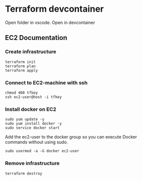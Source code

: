 # Terraform devcontainer
Open folder in vscode. Open in devcontainer
## EC2 Documentation
### Create infrastructure
```
terraform init
terraform plan
terraform apply
```

### Connect to EC2-machine with ssh
```
chmod 400 tfkey
ssh ec2-user@host -i tfkey
```

### Install docker on EC2
```
sudo yum update -y
sudo yum install docker -y
sudo service docker start
```

Add the ec2-user to the docker group so you can execute Docker commands without using sudo.
```
sudo usermod -a -G docker ec2-user
```

### Remove infrastructure
```
terraform destroy
```
